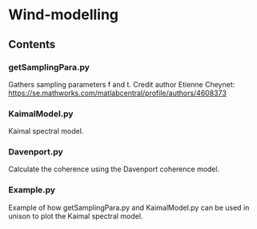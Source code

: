 # Wind-modelling
## Contents
### getSamplingPara.py
Gathers sampling parameters f and t. Credit author Etienne Cheynet: https://se.mathworks.com/matlabcentral/profile/authors/4608373

### KaimalModel.py
Kaimal spectral model.

### Davenport.py
Calculate the coherence using the Davenport coherence model.

### Example.py
Example of how getSamplingPara.py and KaimalModel.py can be used in unison to plot the Kaimal spectral model.

